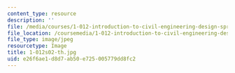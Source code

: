 ```yaml
---
content_type: resource
description: ''
file: /media/courses/1-012-introduction-to-civil-engineering-design-spring-2002/e26f6ae1d8d7ab50e725005779dd8fc2_1-012s02-th.jpg
file_location: /coursemedia/1-012-introduction-to-civil-engineering-design-spring-2002/e26f6ae1d8d7ab50e725005779dd8fc2_1-012s02-th.jpg
file_type: image/jpeg
resourcetype: Image
title: 1-012s02-th.jpg
uid: e26f6ae1-d8d7-ab50-e725-005779dd8fc2
---
```

